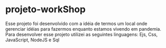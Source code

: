# projeto-workShop
Esse projeto foi desenvolvido com  a idéia de termos um local onde gerenciar idéias para fazermos enquanto estamos vivendo em pandemia. Para desenvolver esse projeto utilizei as seguintes linguagens: Ejs, Css, JavaScript, NodeJS e Sql

